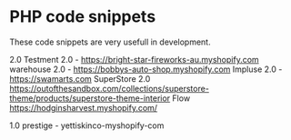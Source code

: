 # PHP code snippets 

These code snippets are very usefull in development. 

2.0
Testment 2.0 - https://bright-star-fireworks-au.myshopify.com
warehouse 2.0 - https://bobbys-auto-shop.myshopify.com
Impluse 2.0 - https://swamarts.com
SuperStore 2.0 https://outofthesandbox.com/collections/superstore-theme/products/superstore-theme-interior
Flow https://hodginsharvest.myshopify.com/




1.0
prestige - yettiskinco-myshopify-com


